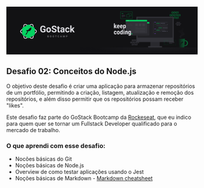 ![GoStack - Bootcamp](https://github.com/reinildo/desafio-conceitos-nodejs/blob/master/GoStack-BOOTCAMP.png)

## Desafio 02: Conceitos do Node.js

O objetivo deste desafio é criar uma aplicação para armazenar repositórios de um portfólio, permitindo a criação, listagem, atualização e remoção dos repositórios, e além disso permitir que os repositórios possam receber "likes".

Este desafio faz parte do GoStack Bootcamp da [Rockeseat](https://www.rocketseat.com.br), que eu indico para quem quer se tornar um Fullstack Developer qualificado para o mercado de trabalho.

### O que aprendi com esse desafio:

* Nocões básicas do Git
* Noções básicas de Node.js
* Overview de como testar aplicações usando o Jest
* Noções básicas de Markdown - [Markdown cheatsheet](https://github.com/adam-p/markdown-here/wiki/Markdown-Cheatsheet#lists)
